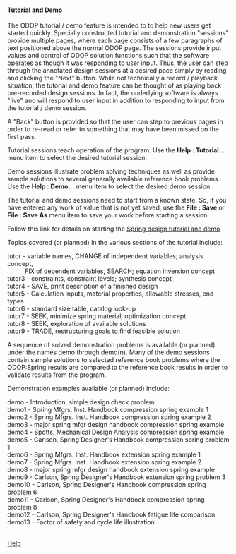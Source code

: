 #### Tutorial and Demo

The ODOP tutorial / demo feature is intended to to help new users 
get started quickly.
Specially constructed tutorial and demonstration "sessions" provide multiple pages, 
where each page consists of a few paragraphs of text positioned
above the normal ODOP page.
The sessions provide input values and control of ODOP solution functions 
such that the software operates as though it was responding to user input.
Thus, the user can step through the annotated design sessions at a desired pace 
simply by reading and clicking the "Next" button.
While not technically a record / playback situation, the tutorial and demo
feature can be thought of as playing back pre-recorded design sessions.
In fact, the underlying software is always "live" and will respond to user input
in addition to responding to input from the tutorial / demo session.

A "Back" button is provided so that the user can step to previous pages in order 
to re-read or refer to something that may have been missed on the first pass.

Tutorial sessions teach operation of the program.
Use the <b>Help : Tutorial...</b> menu item to select the desired tutorial session.

Demo sessions illustrate problem solving techniques as well as provide
sample solutions to several generally available reference book problems.
Use the <b>Help : Demo...</b> menu item to select the desired demo session.

The tutorial and demo sessions need to start from a known state.
So, if you have entered any work of value that is not yet saved,
use the <b>File : Save</b> or <b>File : Save As</b>
menu item to save your work before starting a session.
 
 Follow this link for details on starting the 
 [Spring design tutorial and demo](GettingStartedSpring)
  
Topics covered (or planned) in the various sections of the tutorial include:

 tutor  - variable names, CHANGE of independent variables; analysis concept,   
 &nbsp; &nbsp; &nbsp; &nbsp; &nbsp; FIX of dependent variables, SEARCH; equation inversion concept   
 tutor3 - constraints, constraint levels; synthesis concept   
 tutor4 - SAVE, print description of a finished design   
 tutor5 - Calculation Inputs, material properties, allowable stresses, end types   
 tutor6 - standard size table, catalog look-up   
 tutor7 - SEEK, minimize spring material; optimization concept   
 tutor8 - SEEK, exploration of available solutions   
 tutor9 - TRADE, restructuring goals to find feasible solution   

 A sequence of solved demonstration problems is available (or planned) 
 under the names demo through demo(n). 
 Many of the demo sessions contain sample solutions to selected 
 reference book problems where the ODOP:Spring results are compared to 
 the reference book results in order to validate results from the program.  
 
 Demonstration examples available (or planned) include:

 demo   - Introduction, simple design check problem    
 demo1  - Spring Mfgrs. Inst. Handbook        compression spring example 1   
 demo2  - Spring Mfgrs. Inst. Handbook        compression spring example 2   
 demo3  - major spring mfgr design handbook   compression spring example   
 demo4  - Spotts, Mechanical Design Analysis  compression spring example   
 demo5  - Carlson, Spring Designer's Handbook compression spring problem 1   
 demo6  - Spring Mfgrs. Inst. Handbook        extension   spring example 1   
 demo7  - Spring Mfgrs. Inst. Handbook        extension   spring example 2   
 demo8  - major spring mfgr design handbook   extension   spring example   
 demo9  - Carlson, Spring Designer's Handbook extension   spring problem 3   
 demo10 - Carlson, Spring Designer's Handbook compression spring problem 6   
 demo11 - Carlson, Spring Designer's Handbook compression spring problem 8   
 demo12 - Carlson, Spring Designer's Handbook fatigue life comparison   
 demo13 - Factor of safety and cycle life illustration   
 &nbsp;
 
 [Help](./)
 